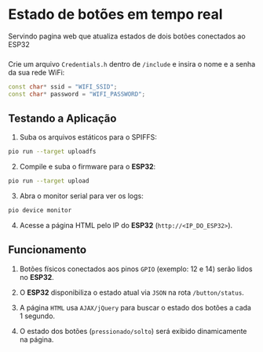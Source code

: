# Estado de botões em tempo real

Servindo pagina web que atualiza estados de dois botões conectados ao ESP32

###

Crie um arquivo `Credentials.h` dentro de `/include` e insira o nome e a senha da sua rede WiFi:

```cpp
const char* ssid = "WIFI_SSID";
const char* password = "WIFI_PASSWORD";
```

## Testando a Aplicação

1. Suba os arquivos estáticos para o SPIFFS:

```bash
pio run --target uploadfs
```

2. Compile e suba o firmware para o **ESP32**:

```bash
pio run --target upload
```

3. Abra o monitor serial para ver os logs:

```bash
pio device monitor
```

4. Acesse a página HTML pelo IP do **ESP32** (`http://<IP_DO_ESP32>`).

## Funcionamento

1. Botões físicos conectados aos pinos `GPIO` (exemplo: 12 e 14) serão lidos no ****ESP32****.

2. O **ESP32** disponibiliza o estado atual via `JSON` na rota `/button/status`.

3. A página `HTML` usa `AJAX/jQuery` para buscar o estado dos botões a cada 1 segundo.

4. O estado dos botões (`pressionado/solto`) será exibido dinamicamente na página.
